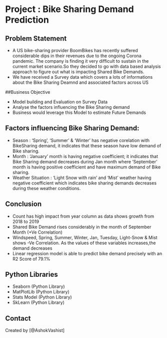 # Project : Bike Sharing Demand Prediction

## Problem Statement
- A US bike-sharing provider BoomBikes has recently suffered considerable dips in their revenues due to the ongoing Corona pandemic. The company is finding it very difficult to sustain in the current market scenario.So they decided to go with data based analysis approach to figure out what is impacting Shared Bike Demands.
- We have received a Survey data which covers a lots of informations about the Bike Sharing Deamnd and associated factors across US
 
##Business Objective
- Model building and Evaluation on Survey Data
- Analyse the factors influencing the Bike Sharing demand 
- Business would leverage this Model to estimate Future Demands


<!-- You don't have to answer all the questions - just the ones relevant to your project. -->


## Factors influencing Bike Sharing Demand:
- Season : ‘Spring’, ‘Summer’ & ‘Winter’ has negative corelation  with BikeSharing demand, it indicates that these season have low demand of Bike sharing.
- Month : ‘January’ month is having negative coefficient; it indicates that Bike Sharing demand decreases during Jan month where ‘September’ month is having positive coefficient and have maximum demand of Bike sharing.
- Weather Situation : ‘Light Snow with rain’ and ‘Mist’ weather having negative coefficient which indicates bike sharing demands decreases during these weather conditions.

<!-- You don't have to answer all the questions - just the ones relevant to your project. -->

## Conclusion
- Count has high impact from year column as data shows growth from 2018 to 2019
- Shared Bike Demand rises considerably in the month of September Month (+Ve Correlation)
- Windspeed, Spring, Summer, Winter, Jan, Tuesday, Light-Snow & Mist shows -Ve Correlation. As the values of these variables increases,the demand decreases
- Linear regression model is  able to predict bike demand precisely with an R2 Score of 79.1%

## Python Libraries 
- Seaborn (Python Library)
- MatPlotLib (Python Library)
- Stats Model (Python Library)
- SkLearn (Python Library)


<!-- As the libraries versions keep on changing, it is recommended to mention the version of library used in this project -->

## Contact
Created by [@AshokVashist]

